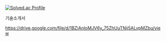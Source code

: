 [![Solved.ac Profile](http://mazassumnida.wtf/api/v2/generate_badge?boj=wnsgh4484)](https://solved.ac/wnsgh4484/)


기술소개서

https://drive.google.com/file/d/1BZiAnloMJV6y_75ZhUuTNij5ALvpMZbu/view
